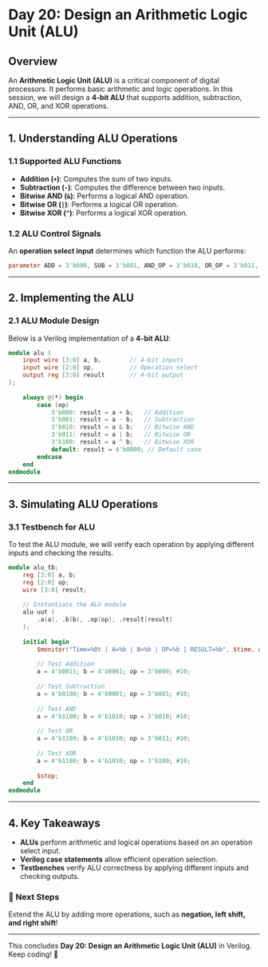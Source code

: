 # Day 20: Design an Arithmetic Logic Unit (ALU)

## Overview
An **Arithmetic Logic Unit (ALU)** is a critical component of digital processors. It performs basic arithmetic and logic operations. In this session, we will design a **4-bit ALU** that supports addition, subtraction, AND, OR, and XOR operations.

---

## 1. Understanding ALU Operations
### 1.1 Supported ALU Functions
- **Addition (`+`)**: Computes the sum of two inputs.
- **Subtraction (`-`)**: Computes the difference between two inputs.
- **Bitwise AND (`&`)**: Performs a logical AND operation.
- **Bitwise OR (`|`)**: Performs a logical OR operation.
- **Bitwise XOR (`^`)**: Performs a logical XOR operation.

### 1.2 ALU Control Signals
An **operation select input** determines which function the ALU performs:
```verilog
parameter ADD = 3'b000, SUB = 3'b001, AND_OP = 3'b010, OR_OP = 3'b011, XOR_OP = 3'b100;
```
---

## 2. Implementing the ALU
### 2.1 ALU Module Design
Below is a Verilog implementation of a **4-bit ALU**:

```verilog
module alu (
    input wire [3:0] a, b,        // 4-bit inputs
    input wire [2:0] op,          // Operation select
    output reg [3:0] result       // 4-bit output
);
    
    always @(*) begin
        case (op)
            3'b000: result = a + b;   // Addition
            3'b001: result = a - b;   // Subtraction
            3'b010: result = a & b;   // Bitwise AND
            3'b011: result = a | b;   // Bitwise OR
            3'b100: result = a ^ b;   // Bitwise XOR
            default: result = 4'b0000; // Default case
        endcase
    end
endmodule
```

---

## 3. Simulating ALU Operations
### 3.1 Testbench for ALU
To test the ALU module, we will verify each operation by applying different inputs and checking the results.

```verilog
module alu_tb;
    reg [3:0] a, b;
    reg [2:0] op;
    wire [3:0] result;
    
    // Instantiate the ALU module
    alu uut (
        .a(a), .b(b), .op(op), .result(result)
    );
    
    initial begin
        $monitor("Time=%0t | A=%b | B=%b | OP=%b | RESULT=%b", $time, a, b, op, result);
        
        // Test Addition
        a = 4'b0011; b = 4'b0001; op = 3'b000; #10;
        
        // Test Subtraction
        a = 4'b0100; b = 4'b0001; op = 3'b001; #10;
        
        // Test AND
        a = 4'b1100; b = 4'b1010; op = 3'b010; #10;
        
        // Test OR
        a = 4'b1100; b = 4'b1010; op = 3'b011; #10;
        
        // Test XOR
        a = 4'b1100; b = 4'b1010; op = 3'b100; #10;
        
        $stop;
    end
endmodule
```

---

## 4. Key Takeaways
- **ALUs** perform arithmetic and logical operations based on an operation select input.
- **Verilog case statements** allow efficient operation selection.
- **Testbenches** verify ALU correctness by applying different inputs and checking outputs.

### 🚀 Next Steps
Extend the ALU by adding more operations, such as **negation, left shift, and right shift**!

---

This concludes **Day 20: Design an Arithmetic Logic Unit (ALU)** in Verilog. Keep coding! 🎯

